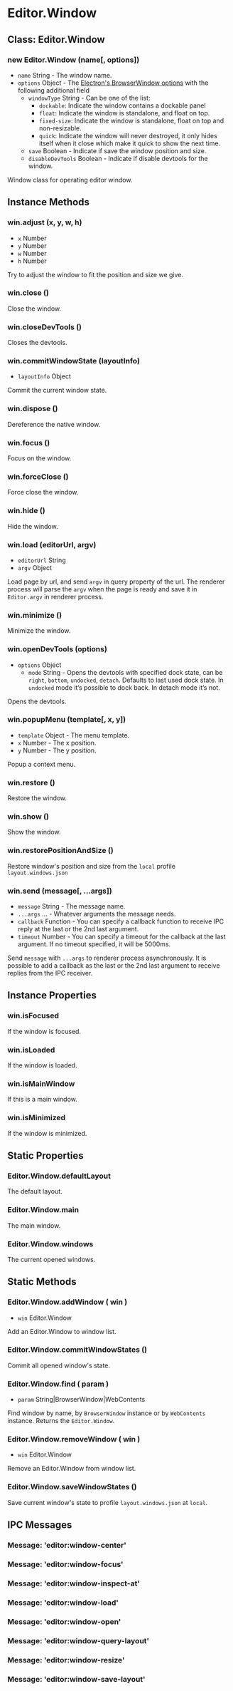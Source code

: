 # Editor.Window

## Class: Editor.Window

### new Editor.Window (name[, options])

  - `name` String - The window name.
  - `options` Object - The [Electron's BrowserWindow options](http://electron.atom.io/docs/api/browser-window/#new-browserwindowoptions) with the following additional field  
    - `windowType` String - Can be one of the list:
      - `dockable`: Indicate the window contains a dockable panel
      - `float`: Indicate the window is standalone, and float on top.
      - `fixed-size`: Indicate the window is standalone, float on top and non-resizable.
      - `quick`: Indicate the window will never destroyed, it only hides itself when it close which make it quick to show the next time.
    - `save` Boolean - Indicate if save the window position and size.
    - `disableDevTools` Boolean - Indicate if disable devtools for the window.

Window class for operating editor window.

## Instance Methods

### win.adjust (x, y, w, h)

  - `x` Number
  - `y` Number
  - `w` Number
  - `h` Number

Try to adjust the window to fit the position and size we give.

### win.close ()

Close the window.

### win.closeDevTools ()

Closes the devtools.

### win.commitWindowState (layoutInfo)

  - `layoutInfo` Object

Commit the current window state.

### win.dispose ()

Dereference the native window.

### win.focus ()

Focus on the window.

### win.forceClose ()

Force close the window.

### win.hide ()

Hide the window.

### win.load (editorUrl, argv)

  - `editorUrl` String
  - `argv` Object

Load page by url, and send `argv` in query property of the url. The renderer process will parse the `argv` when the page is ready and save it in `Editor.argv` in renderer process.

### win.minimize ()

Minimize the window.

### win.openDevTools (options)

  - `options` Object
    - `mode` String - Opens the devtools with specified dock state, can be `right`, `bottom`, `undocked`, `detach`. Defaults to last used dock state. In `undocked` mode it’s possible to dock back. In detach mode it’s not.  

Opens the devtools.

### win.popupMenu (template[, x, y])

  - `template` Object - The menu template.
  - `x` Number - The x position.
  - `y` Number - The y position.

Popup a context menu.

### win.restore ()

Restore the window.

### win.show ()

Show the window.

### win.restorePositionAndSize ()

Restore window's position and size from the `local` profile `layout.windows.json`

### win.send (message[, ...args])

  - `message` String - The message name.
  - `...args` ... - Whatever arguments the message needs.
  - `callback` Function - You can specify a callback function to receive IPC reply at the last or the 2nd last argument.
  - `timeout` Number - You can specify a timeout for the callback at the last argument. If no timeout specified, it will be 5000ms.

Send `message` with `...args` to renderer process asynchronously. It is possible to add a callback as the last or the 2nd last argument to receive replies from the IPC receiver.

## Instance Properties

### win.isFocused

If the window is focused.

### win.isLoaded

If the window is loaded.

### win.isMainWindow

If this is a main window.

### win.isMinimized

If the window is minimized.

## Static Properties

### Editor.Window.defaultLayout

The default layout.

### Editor.Window.main

The main window.

### Editor.Window.windows

The current opened windows.

## Static Methods

### Editor.Window.addWindow ( win )

  - `win` Editor.Window

Add an Editor.Window to window list.

### Editor.Window.commitWindowStates ()

Commit all opened window's state.

### Editor.Window.find ( param )

  - `param` String|BrowserWindow|WebContents

Find window by name, by `BrowserWindow` instance or by `WebContents` instance. Returns the `Editor.Window`.

### Editor.Window.removeWindow ( win )

  - `win` Editor.Window

Remove an Editor.Window from window list.

### Editor.Window.saveWindowStates ()

Save current window's state to profile `layout.windows.json` at `local`.

## IPC Messages

### Message: 'editor:window-center'

### Message: 'editor:window-focus'

### Message: 'editor:window-inspect-at'

### Message: 'editor:window-load'

### Message: 'editor:window-open'

### Message: 'editor:window-query-layout'

### Message: 'editor:window-resize'

### Message: 'editor:window-save-layout'
